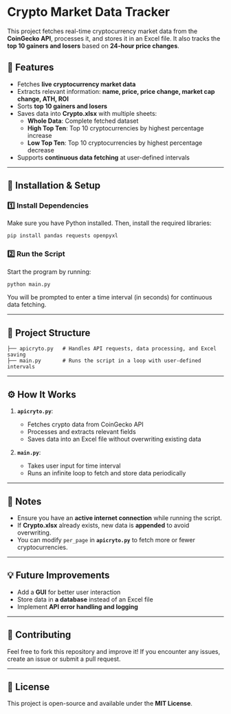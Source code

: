# Crypto Market Data Tracker

This project fetches real-time cryptocurrency market data from the **CoinGecko API**, processes it, and stores it in an Excel file. It also tracks the **top 10 gainers and losers** based on **24-hour price changes**.

## 📌 Features

- Fetches **live cryptocurrency market data**
- Extracts relevant information: **name, price, price change, market cap change, ATH, ROI**
- Sorts **top 10 gainers and losers**
- Saves data into **Crypto.xlsx** with multiple sheets:
  - **Whole Data**: Complete fetched dataset
  - **High Top Ten**: Top 10 cryptocurrencies by highest percentage increase
  - **Low Top Ten**: Top 10 cryptocurrencies by highest percentage decrease
- Supports **continuous data fetching** at user-defined intervals

---

## 🚀 Installation & Setup

### **1️⃣ Install Dependencies**

Make sure you have Python installed. Then, install the required libraries:

```bash
pip install pandas requests openpyxl
```

### **2️⃣ Run the Script**

Start the program by running:

```bash
python main.py
```

You will be prompted to enter a time interval (in seconds) for continuous data fetching.

---

## 📂 Project Structure

```
├── apicryto.py   # Handles API requests, data processing, and Excel saving
├── main.py       # Runs the script in a loop with user-defined intervals
```

---

## ⚙️ How It Works

1. **`apicryto.py`**:

   - Fetches crypto data from CoinGecko API
   - Processes and extracts relevant fields
   - Saves data into an Excel file without overwriting existing data

2. **`main.py`**:

   - Takes user input for time interval
   - Runs an infinite loop to fetch and store data periodically

---

## 📝 Notes

- Ensure you have an **active internet connection** while running the script.
- If **Crypto.xlsx** already exists, new data is **appended** to avoid overwriting.
- You can modify `per_page` in **`apicryto.py`** to fetch more or fewer cryptocurrencies.

---

## 💡 Future Improvements

- Add a **GUI** for better user interaction
- Store data in **a database** instead of an Excel file
- Implement **API error handling and logging**

---

## 🤝 Contributing

Feel free to fork this repository and improve it! If you encounter any issues, create an issue or submit a pull request.

---

## 📜 License

This project is open-source and available under the **MIT License**.

